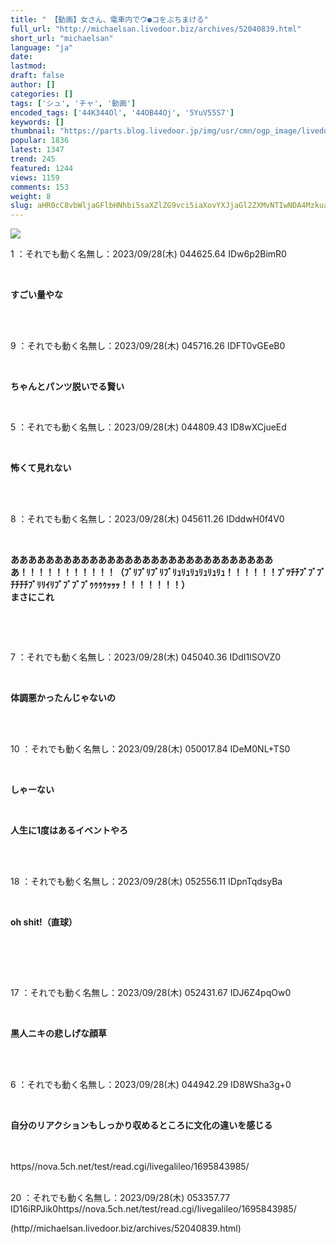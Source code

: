 ```yaml
---
title: " 【動画】女さん、電車内でウ●コをぶちまける"
full_url: "http://michaelsan.livedoor.biz/archives/52040839.html"
short_url: "michaelsan"
language: "ja"
date: 
lastmod: 
draft: false
author: []
categories: []
tags: ['シュ', 'チャ', '動画']
encoded_tags: ['44K344Ol', '44OB44Oj', '5YuV55S7']
keywords: []
thumbnail: "https://parts.blog.livedoor.jp/img/usr/cmn/ogp_image/livedoor.png"
popular: 1836
latest: 1347
trend: 245
featured: 1244
views: 1159
comments: 153
weight: 8
slug: aHR0cC8vbWljaGFlbHNhbi5saXZlZG9vci5iaXovYXJjaGl2ZXMvNTIwNDA4MzkuaHRtbA==
---
```


![](https://parts.blog.livedoor.jp/img/usr/cmn/ogp_image/livedoor.png)

<div><p>1 ：それでも動く名無し：2023/09/28(木) 044625.64 IDw6p2BimR0</p><br><b><p>すごい量やな</p><br></b><br><p>9 ：それでも動く名無し：2023/09/28(木) 045716.26 IDFT0vGEeB0</p><br><b><p>ちゃんとパンツ脱いでる賢い </p></b><br><p>5 ：それでも動く名無し：2023/09/28(木) 044809.43 ID8wXCjueEd</p><br><b><p>怖くて見れない</p><br></b><br><p>8 ：それでも動く名無し：2023/09/28(木) 045611.26 IDddwH0f4V0</p><br><b><p>あああああああああああああああああああああああああああああああ！！！！！！！！！！！（ﾌﾞﾘﾌﾞﾘﾌﾞﾘﾌﾞﾘｭﾘｭﾘｭﾘｭﾘｭﾘｭ！！！！！！ﾌﾞﾂﾁﾁﾌﾞﾌﾞﾌﾞﾁﾁﾁﾁﾌﾞﾘﾘｲﾘﾌﾞﾌﾞﾌﾞﾌﾞｩｩｩｩｯｯｯ！！！！！！！）<br>まさにこれ</p><p><br></p></b><br><p>7 ：それでも動く名無し：2023/09/28(木) 045040.36 IDdI1lSOVZ0</p><br><b><p>体調悪かったんじゃないの <br></p><br></b><br><p>10 ：それでも動く名無し：2023/09/28(木) 050017.84 IDeM0NL+TS0</p><br><p><b><p>しゃーない</p></b></p><p><b><p><br></p></b></p><b><p>人生に1度はあるイベントやろ </p><br></b><br><p>18 ：それでも動く名無し：2023/09/28(木) 052556.11 IDpnTqdsyBa</p><br><b><p><p>oh shit!（直球） <br></p><br></p><br></b><br><p>17 ：それでも動く名無し：2023/09/28(木) 052431.67 IDJ6Z4pqOw0</p><br><b><p>黒人ニキの悲しげな顔草 <br></p><br></b><br><p>6 ：それでも動く名無し：2023/09/28(木) 044942.29 ID8WSha3g+0</p><br><b><p>自分のリアクションもしっかり収めるところに文化の違いを感じる </p><br></b><br>https//nova.5ch.net/test/read.cgi/livegalileo/1695843985/<br><br clear='all'> <p id='a6850dc6aefc0d5bbff2bea180d92d89'> </p> <p id='a6850dc6aefc0d5bbff2bea180d92d89'> </p> <p class='alistcloud-container-6795'></p> <p>20 ：それでも動く名無し：2023/09/28(木) 053357.77 ID16iRPJik0https//nova.5ch.net/test/read.cgi/livegalileo/1695843985/</p></div>

(http//michaelsan.livedoor.biz/archives/52040839.html)
